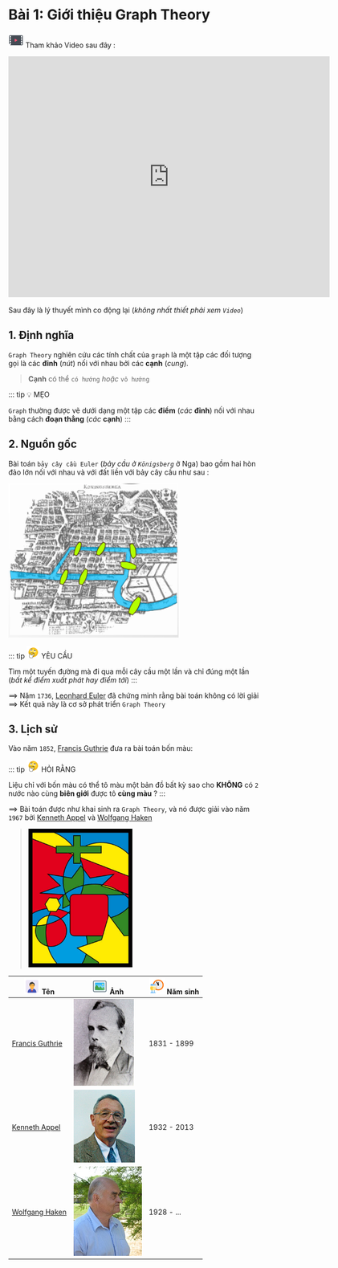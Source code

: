# Bài 1: Giới thiệu Graph Theory

<img src="https://raw.githubusercontent.com/Zenfection/Image/master/2021/08/12-16-19-36-icons8-movie_beginning.png" width="30"> Tham khảo Video sau đây : 

<div class="videoZen">
    <iframe width="640" height="480" src="https://www.youtube.com/embed/WzeRZbH_zSM?list=PLZDIOVvUyYVxdqTsJ9yvg9TSv4TnQoglO" title="YouTube video player" frameborder="0" allow="accelerometer; autoplay; clipboard-write; encrypted-media; gyroscope; picture-in-picture" allowfullscreen></iframe>
</div>

Sau đây là lý thuyết mình co động lại (*không nhất thiết phải xem `Video`*)
## 1. Định nghĩa

`Graph Theory` nghiên cứu các tính chất của `graph` là một tập các đối tượng gọi là các **đỉnh** (*nút*) nối với nhau bởi các **cạnh** (*cung*). 

> **Cạnh** có thể `có hướng` *hoặc* `vô hướng`

::: tip 💡 MẸO

`Graph` thường được vẽ dưới dạng một tập các **điểm** (*các* **đỉnh**) nối với nhau bằng cách **đoạn thẳng** (*các* **cạnh**)
:::

## 2. Nguồn gốc

Bài toán `bảy cây cầu Euler` (*bảy cầu ở `Königsberg`* ở Nga) bao gồm hai hòn đảo lớn nối với nhau và với đất liền với bảy cây cầu như sau :

<img src="https://raw.githubusercontent.com/Zenfection/Image/master/2021/06/15-17-52-00-Screen%20Shot%202021-06-15%20at%2017.51.50.png" class="imageZen">

::: tip <img src="https://raw.githubusercontent.com/Zenfection/Image/master/2021/06/15-17-50-26-icons8-thinking_face.png" width="25"> YÊU CẦU

Tìm một tuyến đường mà đi qua mỗi cây cầu một lần và chỉ đúng một lần (*bất kể  điểm xuất phát hay điểm tới*)
:::

==> Năm `1736`, [Leonhard Euler](https://en.wikipedia.org/wiki/Leonhard_Euler) đã chứng minh rằng bài toán không có lời giải ==> Kết quả này là cơ sở phát triển `Graph Theory`

## 3. Lịch sử

Vào năm `1852`, [Francis Guthrie](https://en.wikipedia.org/wiki/Francis_Guthrie) đưa ra bài toán bốn màu:

::: tip <img src="https://raw.githubusercontent.com/Zenfection/Image/master/2021/06/15-17-50-26-icons8-thinking_face.png" width="25"> HỎI RẰNG

Liệu chỉ với bốn màu có thể tô màu một bản đồ bất kỳ sao cho **KHÔNG** có `2` nước nào cùng **biên giới** được tô **cùng màu** ?
:::

==> Bài toán được như khai sinh ra `Graph Theory`, và nó được giải vào năm `1967` bởi [Kenneth Appel](https://en.wikipedia.org/wiki/Kenneth_Appel) và [Wolfgang Haken](https://en.wikipedia.org/wiki/Wolfgang_Haken)

> <img title="" src="https://raw.githubusercontent.com/Zenfection/Image/master/2021/06/15-17-58-52-fourcolormap.jpg" alt="fourcolormap.jpg" width="207">

| <img src="https://raw.githubusercontent.com/Zenfection/Image/master/2021/06/16-14-58-06-icons8-name.png"> Tên | <img src="https://raw.githubusercontent.com/Zenfection/Image/master/2021/06/16-14-58-10-icons8-image.png"> Ảnh                                                          | <img src="https://raw.githubusercontent.com/Zenfection/Image/master/2021/06/16-14-58-16-icons8-new_year's_eve.png"> Năm sinh |
| --------------------------------------------------------------------------------------------------------------------- | -------------------------------------------------------------------------------------------------------------------------------------------------------------------------------- | ---------------------------------------------------------------------------------------------------------------------------------------------- |
| [Francis Guthrie](https://en.wikipedia.org/wiki/Francis_Guthrie)                                                      | <img src="https://raw.githubusercontent.com/Zenfection/Image/master/2021/06/15-18-00-18-show-photo.jpg" title="" alt="show-photo.jpg" width="120">                               | 1831 - 1899                                                                                                                                    |
| [Kenneth Appel](https://en.wikipedia.org/wiki/Kenneth_Appel)                                                          | <img src="https://raw.githubusercontent.com/Zenfection/Image/master/2021/06/15-18-02-23-ken-appel-150.jpg" title="" alt="ken-appel-150.jpg" width="122">                         | 1932 - 2013                                                                                                                                    |
| [Wolfgang Haken](https://en.wikipedia.org/wiki/Wolfgang_Haken)                                                        | <img src="https://raw.githubusercontent.com/Zenfection/Image/master/2021/06/15-18-01-36-220px-Wolfgang_Haken_2008.jpg" title="" alt="220px-Wolfgang_Haken_2008.jpg" width="136"> | 1928 - ...                                                                                                                                     |

<comment/> 